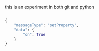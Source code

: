 this is an experiment in both git and python

```python

{
    "messageType": "setProperty",
    "data": {
        "on": True
    }
}

```

